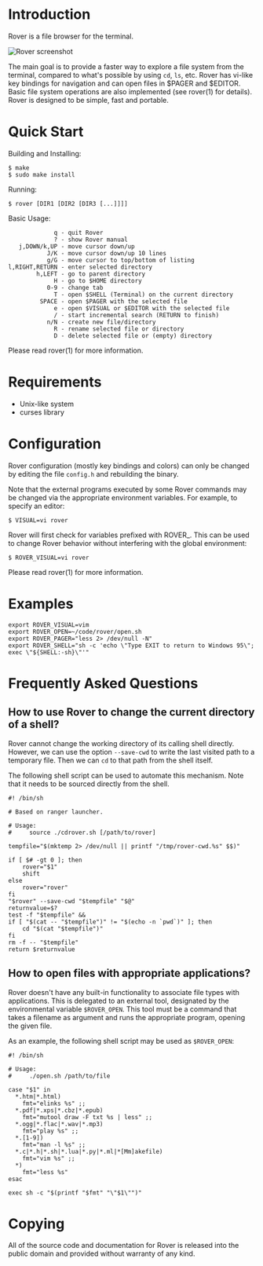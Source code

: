 Introduction
============

Rover is a file browser for the terminal.

![Rover screenshot](/../screenshots/screenshot.png?raw=true "Screenshot")

The main goal is to provide a faster way to explore a file system from the 
terminal, compared to what's possible by using `cd`, `ls`, etc. Rover has 
vi-like key bindings for navigation and can open files in $PAGER and $EDITOR. 
Basic file system operations are also implemented (see rover(1) for details). 
Rover is designed to be simple, fast and portable.

Quick Start
===========

Building and Installing:
```
$ make
$ sudo make install
```

Running:
```
$ rover [DIR1 [DIR2 [DIR3 [...]]]]
```

Basic Usage:
```
             q - quit Rover
             ? - show Rover manual
   j,DOWN/k,UP - move cursor down/up
           J/K - move cursor down/up 10 lines
           g/G - move cursor to top/bottom of listing
l,RIGHT,RETURN - enter selected directory
        h,LEFT - go to parent directory
             H - go to $HOME directory
           0-9 - change tab
             T - open $SHELL (Terminal) on the current directory
         SPACE - open $PAGER with the selected file
             e - open $VISUAL or $EDITOR with the selected file
             / - start incremental search (RETURN to finish)
           n/N - create new file/directory
             R - rename selected file or directory
             D - delete selected file or (empty) directory
```

Please read rover(1) for more information.

Requirements
============

- Unix-like system
- curses library

Configuration
=============

Rover configuration (mostly key bindings and colors) can only be changed by 
editing the file `config.h` and rebuilding the binary.

Note that the external programs executed by some Rover commands may be changed 
via the appropriate environment variables. For example, to specify an editor:
```
$ VISUAL=vi rover
```

Rover will first check for variables prefixed with ROVER_. This can be used to 
change Rover behavior without interfering with the global environment:
```
$ ROVER_VISUAL=vi rover
```

Please read rover(1) for more information.

Examples
========
```
export ROVER_VISUAL=vim
export ROVER_OPEN=~/code/rover/open.sh
export ROVER_PAGER="less 2> /dev/null -N"
export ROVER_SHELL="sh -c 'echo \"Type EXIT to return to Windows 95\"; exec \"${SHELL:-sh}\"'"
```

Frequently Asked Questions
==========================

How to use Rover to change the current directory of a shell?
------------------------------------------------------------

Rover cannot change the working directory of its calling shell directly.
However, we can use the option `--save-cwd` to write the last visited path
to a temporary file. Then we can `cd` to that path from the shell itself.

The following shell script can be used to automate this mechanism.
Note that it needs to be sourced directly from the shell.

```
#! /bin/sh

# Based on ranger launcher.

# Usage:
#     source ./cdrover.sh [/path/to/rover]

tempfile="$(mktemp 2> /dev/null || printf "/tmp/rover-cwd.%s" $$)"

if [ $# -gt 0 ]; then
    rover="$1"
    shift
else
    rover="rover"
fi
"$rover" --save-cwd "$tempfile" "$@"
returnvalue=$?
test -f "$tempfile" &&
if [ "$(cat -- "$tempfile")" != "$(echo -n `pwd`)" ]; then
    cd "$(cat "$tempfile")"
fi
rm -f -- "$tempfile"
return $returnvalue
```

How to open files with appropriate applications?
------------------------------------------------

Rover doesn't have any built-in functionality to associate file types with
applications. This is delegated to an external tool, designated by the
environmental variable `$ROVER_OPEN`. This tool must be a command that
takes a filename as argument and runs the appropriate program, opening the
given file.

As an example, the following shell script may be used as `$ROVER_OPEN`:

```
#! /bin/sh

# Usage:
#     ./open.sh /path/to/file

case "$1" in
  *.htm|*.html)
    fmt="elinks %s" ;;
  *.pdf|*.xps|*.cbz|*.epub)
    fmt="mutool draw -F txt %s | less" ;;
  *.ogg|*.flac|*.wav|*.mp3)
    fmt="play %s" ;;
  *.[1-9])
    fmt="man -l %s" ;;
  *.c|*.h|*.sh|*.lua|*.py|*.ml|*[Mm]akefile)
    fmt="vim %s" ;;
  *)
    fmt="less %s"
esac

exec sh -c "$(printf "$fmt" "\"$1\"")"
```

Copying
=======

All of the source code and documentation for Rover is released into the public
domain and provided without warranty of any kind.
